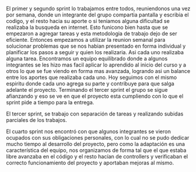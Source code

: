 El primer y segundo sprint lo trabajamos entre todos, reuniendonos una vez por semana, donde un integrante del grupo compartia pantalla y escribia el codigo, y el resto hacia su aporte o si teniamos alguna dificultad se realizaba la busqueda en internet.
Esto funicono bien hasta que se empezaron a agregar tareas y esta metodologia de trabajo dejo de ser eficiente.
Entonces empezamos a utilizar la reunion semanal para solucionar problemas que se nos habian presentado en forma individual y planificar los pasos a seguir y quien los realizaria. Asi cada uno realizaba alguna tarea.
Encontramos un equipo equilibrado donde a algunos integrantes se les hizo mas facil aplicar lo aprendido al inicio del curso y a otros lo que se fue viendo en forma mas avanzada, logrando asi un balance entre los aportes que realizaba cada uno.
Hoy seguimos con el mismo espiritu donde cada uno agrega su parte y contribuye para que salga adelante el proyecto.
Terminando el tercer sprint el grupo se sigue afianzando y eso se ve en que el proyecto esta cumpliendo con lo que el sprint pide a tiempo para la entrega.

El tercer sprint, se trabajo con separación de tareas y realizando subidas parciales de los trabajos.

El cuarto sprint nos encontró con que algunos integrantes se vieron ocupados con sus obligaciones personales, con lo cual no se pudo dedicar mucho tiempo al desarrollo del proyecto, pero como la adaptación es una característica del equipo, nos organizamos de forma tal que el que estaba libre avanzaba en el código y el resto hacían de controllers y verificaban el correcto funcionamiento del proyecto y aportaban mejoras al mismo.
